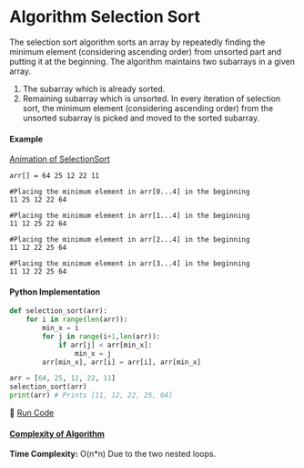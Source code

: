 # Algorithm Selection Sort

The selection sort algorithm sorts an array by repeatedly finding the minimum element (considering ascending order) from unsorted part and putting it at the beginning. The algorithm maintains two subarrays in a given array. 
1) The subarray which is already sorted.
2) Remaining subarray which is unsorted. 
In every iteration of selection sort, the minimum element (considering ascending order) from the unsorted subarray is picked and moved to the sorted subarray.

#### Example
[Animation of SelectionSort](http://www.sorting-algorithms.com/selection-sort)

```
arr[] = 64 25 12 22 11

#Placing the minimum element in arr[0...4] in the beginning
11 25 12 22 64

#Placing the minimum element in arr[1...4] in the beginning
11 12 25 22 64

#Placing the minimum element in arr[2...4] in the beginning
11 12 22 25 64

#Placing the minimum element in arr[3...4] in the beginning
11 12 22 25 64 
```

#### Python Implementation

```python
def selection_sort(arr):
    for i in range(len(arr)):
        min_x = i
        for j in range(i+1,len(arr)):
            if arr[j] < arr[min_x]:
                min_x = j
        arr[min_x], arr[i] = arr[i], arr[min_x]

arr = [64, 25, 12, 22, 11]
selection_sort(arr)
print(arr) # Prints [11, 12, 22, 25, 64]
```

:rocket: [Run Code](https://repl.it/CXwQ)

#### [Complexity of Algorithm](https://www.freecodecamp.com/videos/big-o-notation-what-it-is-and-why-you-should-care)

**Time Complexity:** O(n*n) Due to the two nested loops.
